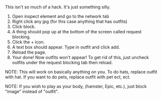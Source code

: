 This isn't so much of a hack. It's just something silly.
1. Open inspect element and go to the network tab
2. Right click any jpg (for this case anything that has outfits)
3. Click block.
4. A thing should pop up at the bottom of the screen called request blocking.
5. Click the + icon.
6. A text box should appear. Type in outfit and click add.
7. Reload the page.
8. Your done! Now outfits won't appear! To get rid of this, just uncheck outfits under the request blocking tab then reload.

NOTE: This will work on basically anything on you. To do hats, replace outfit with hat. If you want to do pets, replace outfit with pet ect, ect.

NOTE: If you wish to play as your body,  (hamster, Epic, etc.), just block "image" instead of "outfit".
